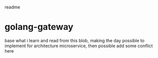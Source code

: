 readme
# golang-gateway
base what i learn and read from this blob, making the day possible to implement for architecture microservice, then possible
add some conflict here

